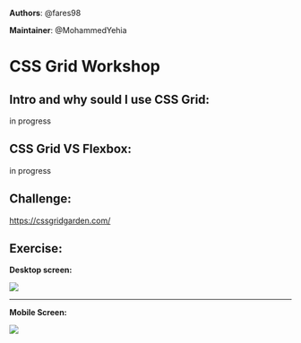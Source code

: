 **Authors**: @fares98

**Maintainer**: @MohammedYehia

# CSS Grid Workshop

## Intro and why sould I use CSS Grid:

in progress

## CSS Grid VS Flexbox:

in progress

## Challenge:

https://cssgridgarden.com/

## Exercise:

**Desktop screen:**

![](https://i.imgur.com/KPEYfxQ.png)

---

**Mobile Screen:**

![](https://i.imgur.com/jFZTt2C.png)
